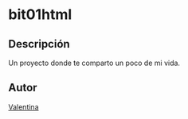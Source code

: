 # bit01html
## Descripción
Un proyecto donde te comparto un poco de mi vida.
## Autor
[Valentina](https://mail.google.com/mail/u/0/#inbox?compose=CllgCJlFCsrWfrfrRSTkSjNcJVJFmtZtvMVqdvlmpjsKJWtcGLrdXfqnrqspdZnTJZSlxwHvJtL)
